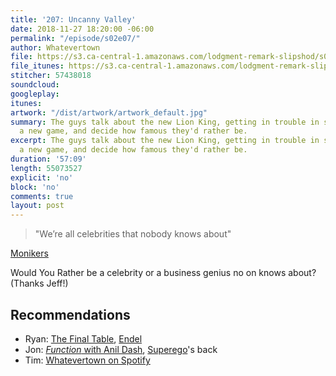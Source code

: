 ```yaml
---
title: '207: Uncanny Valley'
date: 2018-11-27 18:20:00 -06:00
permalink: "/episode/s02e07/"
author: Whatevertown
file: https://s3.ca-central-1.amazonaws.com/lodgment-remark-slipshod/s02e07.mp3
file_itunes: https://s3.ca-central-1.amazonaws.com/lodgment-remark-slipshod/s02e07.m4a
stitcher: 57438018
soundcloud: 
googleplay: 
itunes: 
artwork: "/dist/artwork/artwork_default.jpg"
summary: The guys talk about the new Lion King, getting in trouble in school, play
  a new game, and decide how famous they'd rather be.
excerpt: The guys talk about the new Lion King, getting in trouble in school, play
  a new game, and decide how famous they'd rather be.
duration: '57:09'
length: 55073527
explicit: 'no'
block: 'no'
comments: true
layout: post
---
```


> "We’re all celebrities that nobody knows about"

[Monikers](http://www.monikersgame.com)

Would You Rather be a celebrity or a business genius no on knows about? (Thanks Jeff!)

## Recommendations
- Ryan: [The Final Table](https://www.netflix.com/title/80201866), [Endel](http://endel.io)
- Jon: [*Function* with Anil Dash](https://www.voxmedia.com/about-vox-media/2018/10/30/18039366/vox-media-podcast-network-function-anil-dash), [Superego](https://www.stitcher.com/s?eid=57337108)'s back
- Tim: [Whatevertown on Spotify](https://open.spotify.com/show/7dkc90hONzqbO6cW6iyYxf?si=kFYy_1E2T0q9bXz4igVoqQ)
